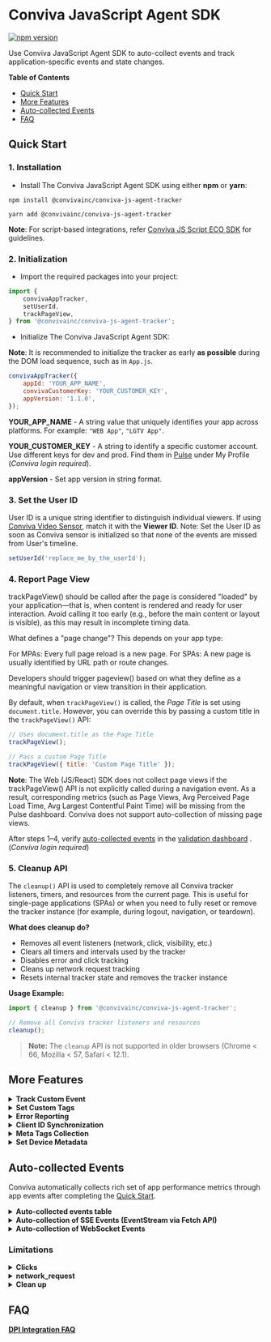 # Conviva JavaScript Agent SDK

[![npm version](https://img.shields.io/npm/v/@convivainc/conviva-js-agent-tracker.svg)](https://www.npmjs.com/package/@convivainc/conviva-js-agent-tracker)

Use Conviva JavaScript Agent SDK to auto-collect events and track application-specific events and state changes.

**Table of Contents**

- [Quick Start](#quick-start)
- [More Features](#more-features)
- [Auto-collected Events](#auto-collected-events)
- [FAQ](#faq)

## Quick Start

### 1. Installation
<!--self-serve[NPM/Yarn]-->

- Install The Conviva JavaScript Agent SDK using either **npm** or **yarn**:
<!-- :::code-tabs[NPM,Yarn] -->

```NPM
npm install @convivainc/conviva-js-agent-tracker
```

```Yarn
yarn add @convivainc/conviva-js-agent-tracker
```
<!-- ::: -->

**Note**: For script-based integrations, refer [Conviva JS Script ECO SDK](https://github.com/Conviva/conviva-js-script-appanalytics) for guidelines.
 <!--eof-self-serve--> 

### 2. Initialization

- Import the required packages into your project:

```js
import {
	convivaAppTracker,
	setUserId,
	trackPageView,
} from '@convivainc/conviva-js-agent-tracker';
```

- Initialize The Conviva JavaScript Agent SDK:

**Note**: It is recommended to initialize the tracker as early **as possible** during the DOM load sequence, such as in `App.js`.

```js
convivaAppTracker({
	appId: 'YOUR_APP_NAME',
	convivaCustomerKey: 'YOUR_CUSTOMER_KEY',
	appVersion: '1.1.0',
});
```

**YOUR_APP_NAME** - A string value that uniquely identifies your app across platforms. For example: `"WEB App"`, `"LGTV App"`.

**YOUR_CUSTOMER_KEY** - A string to identify a specific customer account. Use different keys for dev and prod. Find them in [Pulse](https://pulse.conviva.com/app/profile/applications) under My Profile (_Conviva login required_).

**appVersion** - Set app version in string format.

### 3. Set the User ID

User ID is a unique string identifier to distinguish individual viewers. If using [Conviva Video Sensor](https://github.com/Conviva/conviva-js-coresdk), match it with the **Viewer ID**.
Note: Set the User ID as soon as Conviva sensor is initialized so that none of the events are missed from User's timeline.

```js
setUserId('replace_me_by_the_userId');
```

### 4. Report Page View

trackPageView() should be called after the page is considered "loaded" by your application—that is, when content is rendered and ready for user interaction. Avoid calling it too early (e.g., before the main content or layout is visible), as this may result in incomplete timing data.

What defines a "page change"?
This depends on your app type:

For MPAs: Every full page reload is a new page.
For SPAs: A new page is usually identified by URL path or route changes.

Developers should trigger pageview() based on what they define as a meaningful navigation or view transition in their application.

By default, when `trackPageView()` is called, the _Page Title_ is set using `document.title`. However, you can override this by passing a custom title in the `trackPageView()` API:

```js
// Uses document.title as the Page Title
trackPageView();

// Pass a custom Page Title
trackPageView({ title: 'Custom Page Title' });
```
**Note**: The Web (JS/React) SDK does not collect page views if the trackPageView() API is not explicitly called during a navigation event. As a result, corresponding metrics (such as Page Views, Avg Perceived Page Load Time, Avg Largest Contentful Paint Time) will be missing from the Pulse dashboard. Conviva does not support auto-collection of missing page views.

After steps 1–4, verify [auto-collected events](#auto-collected-events) in the [validation dashboard](https://pulse.conviva.com/app/appmanager/ecoIntegration/validation) . (_Conviva login required_)

### 5. Cleanup API

The `cleanup()` API is used to completely remove all Conviva tracker listeners, timers, and resources from the current page. This is useful for single-page applications (SPAs) or when you need to fully reset or remove the tracker instance (for example, during logout, navigation, or teardown).

**What does cleanup do?**
- Removes all event listeners (network, click, visibility, etc.)
- Clears all timers and intervals used by the tracker
- Disables error and click tracking
- Cleans up network request tracking
- Resets internal tracker state and removes the tracker instance

**Usage Example:**

```js
import { cleanup } from '@convivainc/conviva-js-agent-tracker';

// Remove all Conviva tracker listeners and resources
cleanup();
```

> **Note:**
> The `cleanup` API is not supported in older browsers (Chrome < 66, Mozilla < 57, Safari < 12.1).

## More Features

<details>
<!--self-serve-custom-event-->
<summary><b>Track Custom Event</b></summary>
    
Use the **trackCustomEvent()** API to track all kinds of events. This API provides 2 fields to describe the tracked events:

**name** - Name of the custom event

**data** - Any type of data in JSON format.

```js
import { trackCustomEvent } from '@convivainc/conviva-js-agent-tracker';

let customData = {
	identifier1: 'test',
	identifier2: 1,
	identifier3: true,
};

trackCustomEvent({
	name: 'Custom Event Name',
	data: customData,
});
```
<!--eof-self-serve-custom-event--> 
</details>

<details>
<!--self-serve-custom-tags-->
<summary><b>Set Custom Tags</b></summary>

Custom Tags are global tags applied to all events and persist throughout the application lifespan, or until they are removed.

**Set the custom tags:**

```js
import { setCustomTags } from '@convivainc/conviva-js-agent-tracker';

let customTagsData = { tagKey1: 'tagValue1', tagKey2: 1, tagKey3: true };
setCustomTags(customTagsData);
```

**Clear previously set custom tags:**

```js
import { unsetCustomTags } from '@convivainc/conviva-js-agent-tracker';

// Remove custom tags tagKey2 & tagKey3
let customTagsData = ['tagKey2', 'tagKey3'];
unsetCustomTags(customTagsData);
```
<!--eof-self-serve-custom-tags--> 
</details>

<details>
    <summary><b>Error Reporting</b></summary>
    
Uncaught exceptions and unhandled rejections are automatically collected and enabled by default. To report caught exceptions or other errors, use the following API:

```js
import { trackError } from '@convivainc/conviva-js-agent-tracker';

try {
	//...
} catch (error) {
	trackError({
		message: 'Cannot get user object',
		filename: 'shop.js',
		error: error, // Passing the caught error object.
	});
}
```

</details>

<details>
<summary><b>Client ID Synchronization</b></summary>

When using multiple Conviva JavaScript Agent SDK instances across different environments (e.g., subdomains of the same root domain), the Client ID will be shared automatically using **local storage** & **cookies** 

To ensure consistency, the SDK provides the following advanced APIs for manual synchronization. These APIs are intended for developers who require fine-grained control over Client ID management across multiple instances.
Use Cases:

- Synchronizing Client ID between a mobile app and WebView.

**Note**: The Conviva JavaScript Agent SDK utilizes **local storage** & **cookies** to cache some data.

- `getClientId()` – Retrieves the current Client ID
- `setClientId(clientId)` – Sets a specific Client ID

**Retrieve the Client ID**

```js
import {
	convivaAppTracker,
	getClientId,
} from '@convivainc/conviva-js-agent-tracker';

convivaAppTracker({
	appId: 'YOUR_APP_NAME_AS_STRING',
	convivaCustomerKey: 'CONVIVA_ACCOUNT_CUSTOMER_KEY',
	appVersion: '1.1.0',
});

// Always call getClientId() after initializing convivaAppTracker()
clientId = getClientId();
```

**Set the Client ID**

```js
import {
	convivaAppTracker,
	getClientId,
} from '@convivainc/conviva-js-agent-tracker';

// Always call setClientId() before initializing convivaAppTracker() to set a specific clientId
setClientId(clientId);

convivaAppTracker({
	appId: 'YOUR_APP_NAME_AS_STRING',
	convivaCustomerKey: 'CONVIVA_ACCOUNT_CUSTOMER_KEY',
	appVersion: '1.1.0',
});
```

</details>

<details>
<summary><b>Meta Tags Collection </b></summary>

This feature enables tracking of meta tags from the `<head>` section of an HTML page based on the provided configuration.

Example meta tags in an HTML Page:

```js
<html>
    <head>
        <meta name="keywords" content="HTML, CSS, JavaScript">
        <meta name="description" content="Free Web tutorials for HTML and CSS">
        <meta name="author" content="John Doe">
        <meta http-equiv="refresh" content="30">
        <meta name="viewport" content="width=device-width, initial-scale=1.0">
        <meta property="site_name" content="goole.com">
        <meta property="title" content="Sample app">
        <meta property="description" content="TV series content">
        <meta property="locale" content="es_ES">
        <meta property="type" content="video">
    </head>
</html>
```

**Configure Meta Tags Tracking**

To collect meta tag data, you need to define the `metaTagsTracking` configuration during SDK initialization.

Example Configuration:

```js
convivaAppTracker({
	appId: 'YOUR_APP_NAME_AS_STRING',
	convivaCustomerKey: 'CONVIVA_ACCOUNT_CUSTOMER_KEY',
	appVersion: '1.1.0',
	configs: {
		metaTagsTracking: {
			tags: [
				{
					key: 'name', // Target meta tags with "name" attributes
					value: 'content', // Extract their "content" values
				},
				{
					key: 'property', // Target meta tags with "property" attributes
					value: 'content', // Extract their "content" values
					condition: ['title', 'locale'], // Optional: Filter by specific property values
				},
			],
		},
	},
});
```

</details>

<details>
<summary><b>Set Device Metadata</b></summary>

`deviceMetadata` is an object containing key-value pairs for predefined values, such as DeviceType and DeviceCategory, as well as additional properties like DeviceBrand, DeviceManufacturer, and DeviceModel.

Conviva automatically collects deviceMetadata for Web apps and mobile browsers. However, for devices like set-top boxes, smart TVs, gaming consoles, and others, you will need to manually set the `deviceMetadata`.

**Example of setting deviceMetadata:**

```js
import {
	convivaAppTracker,
	ConvivaDeviceMetadata,
} from '@convivainc/conviva-js-agent-tracker';

const deviceMetadata: ConvivaDeviceMetadata = {
	DeviceBrand: 'Samsung',
	DeviceManufacturer: 'Samsung',
	DeviceModel: 'UTU7000',
	DeviceType: 'SmartTV',
	OperatingSystemName: 'Tizen',
	OperatingSystemVersion: '8.0',
	DeviceCategory: 'SAMSUNGTV',
	FrameworkName: 'Angular',
	FrameworkVersion: '8.0.0',
};

convivaAppTracker({
	appId: 'YOUR_APP_NAME_AS_STRING',
	convivaCustomerKey: 'CONVIVA_ACCOUNT_CUSTOMER_KEY',
	appVersion: '1.1.0',
	deviceMetadata: deviceMetadata,
});
```

<details>
    <summary><b>The table of predefined metadata keys for deviceMetadata</b></summary>


| Key                    | Type                                | Description                                                                                                              | Example Values                                                                          |
| ---------------------- | ----------------------------------- | ------------------------------------------------------------------------------------------------------------------------ | --------------------------------------------------------------------------------------- | --- |
| DeviceBrand            | string                              | Brand of the device                                                                                                      | `"Comcast"`, `"LG"`, `"Google"`, `"Vizio"`                                              |
| DeviceManufacturer     | string                              | Manufacturer of the device                                                                                               | `"Sony"`, `"Comcast"`, `"Google"`, `"Microsoft"`                                        |
| DeviceModel            | string                              | Model of the device                                                                                                      | `"Comcast Flex"`, `"UTU7000_KA"`, `"Xbox One"`                                          |
| DeviceType             | Prescribed values of DeviceType     | Type of the device. Only allows the DeviceType values and discards any other string values                               | DESKTOP, Console, Mobile (see [table below](#devicecategory-pre-defined-string-values)) |
| DeviceVersion          | string                              | Device firmware version                                                                                                  | `"10"`, `"9"`                                                                           |
| OperatingSystemName    | string                              | Name of the operating system used by the device, in uppercase                                                            | `"Tizen"`, `"webOS"`, `"Vizio`", `"Linux`", `"Xbox OS"`, `"Chrome OS"`                  |
| OperatingSystemVersion | string                              | Version of the operating system used by the device                                                                       | `"10.10.1"`, `"8.1"`, `"T-INFOLINK2012-1012"`, `"1.56.500000"`                          |
| DeviceCategory         | Prescribed values of DeviceCategory | Device category to which the used device belongs. Only allows DeviceCategory values and discards any other string values | WEB, AND, PS (see [table below](#devicetype-pre-defined-string-values))                 |
| FrameworkName          | string                              | Application framework name                                                                                               | `"React TV"`, `"LightningJS"`, `"Angular"`                                              |
| FrameworkVersion       | string                              | Application framework version                                                                                            | `"1.2.3"`                                                                               |     |

#### DeviceCategory Pre-defined String Values:

| Value     | Description                                                                                                                                                                                             |
| --------- | ------------------------------------------------------------------------------------------------------------------------------------------------------------------------------------------------------- |
| AND       | The device is an Android device like Samsung Galaxy, Amazon Fire TV, Android TV, or Android Tablet.                                                                                                     |
| APL       | The device is an Apple device like iPhone or Apple TV.                                                                                                                                                  |
| CHR       | The device is a Google Chromecast STB or Android TV with built-in Chromecast.                                                                                                                           |
| DSKAPP    | The device is a desktop computer (including notebooks) where video is played in an installed app, as opposed to a browser.                                                                              |
| SIMULATOR | The device is a simulated video session used for testing.                                                                                                                                               |
| KAIOS     | The device is a phone or other device based on KaiOS OS, such as the Lyf Jio F30C.                                                                                                                      |
| LGTV      | The device is an LG smart TV, including NetCast and webOS.                                                                                                                                              |
| LNX       | This mostly covers various Set-Top Boxes and Smart TVs that use custom Linux-based SDKs.                                                                                                                |
| NINTENDO  | The device is a Nintendo games console, including Wii and Switch.                                                                                                                                       |
| PS        | The device is a PlayStation console, including PS3 and PS4.                                                                                                                                             |
| RK        | The device is a Roku device.                                                                                                                                                                            |
| SAMSUNGTV | The device is a Samsung Smart TV, including Orsay and Tizen.                                                                                                                                            |
| VIDAA     | Vidaa-based devices, using an operating system developed by Hisense.                                                                                                                                    |
| VIZIOTV   | Category for native app integrations on Vizio TVs using the SmartCast platform (from 2016 onwards).                                                                                                     |
| WEB       | The device can be any device with an in-browser HTML5-based player. Video is played in the browser using HTML5 technology, in browsers like Chrome, Edge, Firefox, Internet Explorer, Opera, or Safari. |
| WIN       | The device is a Windows OS-based handheld device, like a Windows Phone or Windows Tablet.                                                                                                               |
| XB        | The device is an Xbox console, including Xbox 360 and Xbox One.                                                                                                                                         |

#### DeviceType Pre-defined String Values:

| Value   | Description                                  |
| ------- | -------------------------------------------- |
| DESKTOP | The device is a desktop or laptop computer.  |
| Console | The device is a gaming console.              |
| Settop  | The device is a set-top box.                 |
| Mobile  | The device is a mobile phone.                |
| Tablet  | The device is a tablet.                      |
| SmartTV | The device is a smart TV.                    |
| Vehicle | The device is a vehicle infotainment system. |
| Other   | Other device types.                          |

</details>

</details>

## Auto-collected Events

Conviva automatically collects rich set of app performance metrics through app events after completing the [Quick Start](#quick-start).

<details>
  <summary><b>Auto-collected events table</b></summary>

| Event                    | Occurrence                                                                                                                              |
| ------------------------ | --------------------------------------------------------------------------------------------------------------------------------------- |
| network_request          | After receiving the network request response. [Refer limitations](#limitations).                                                        |
| application_error        | When an error occurrs in the application.                                                                                               |
| button_click             | On the button click callback. [Refer limitations](#limitations).                                                                        |
| link_click               | On the link click callback. [Refer limitations](#limitations).                                                                          |
| application_background   | When visibility state change to `hidden`.                                                                                               |
| application_foreground   | When visibility state change to `visible`.                                                                                              |
| Largest Contentful Paint | Timing information about the largest image or text paint before user input on a web page.                                               |
| First App Launch         | First time launch in the browser. Custom Tag Context.                                                                                   |
| page_loaded              | On `"load"` event listener.Used to compute Page Loads, Avg Document Load Time, Avg DNS Lookup Time, Avg Document Response Time metrics. |
| sse_conversation_message | When a Server-Sent Event (SSE) of type conversation_message is received via Fetch eventstream. |
| websocket_events | When WebSocket events occur (open, close, send, receive, error) for real-time communication tracking. |

To learn about the default metrics for analyzing the native and web applications performance, such as App Crashes, Avg Screen Load Time, and Page Loads, refer to the [App Experience Metrics](https://pulse.conviva.com/learning-center/content/eco/eco_metrics.html) page in the Learning Center.

</details>

<details>
<summary><b>Auto-collection of SSE Events (EventStream via Fetch API)</b></summary>

The Conviva JavaScript Agent SDK supports auto-collection of Server-Sent Events (SSE) when they are delivered as an `eventstream` response via the Fetch API. This enables tracking of real-time server-push events in modern web applications.

- **Current Coverage:**
  - Primary events of type `CONVERSATION_MESSAGE` are automatically collected and tracked.
  - First token events (`CONVERSATION_STREAMING_TOKEN`) are tracked when chat begins.
  - Added support to count Tokens shared between start and end of chat.
  - Extra events can be configured via `extraEvents` array (e.g., `CONVERSATION_CLOSE_CONVERSATION`, `CONVERSATION_PARTICIPANT_CHANGED`).

No extra configuration is required—if your application receives SSEs as an `eventstream` through Fetch, supported events will be tracked automatically according to your remote configuration.

</details>

<details>
<summary><b>Auto-collection of WebSocket Events</b></summary>

The Conviva JavaScript Agent SDK supports auto-collection of WebSocket events for real-time communication tracking. This enables comprehensive monitoring of WebSocket connections, messages, and errors in modern web applications.

- **Current Coverage:**
  - **Connection Events**: WebSocket open and close events with connection details (URL, codes, reasons).
  - **Message Events**: Both client-sent messages (`conviva_ws_send`) and server-received messages (`conviva_ws_server`).
  - **Error Events**: WebSocket errors with comprehensive error details, network information, and browser context.

- **Event Details:**
	- All WebSocket activity is emitted as a single event name: `conviva_ws_message`.
  - The specific WebSocket phase is provided via the `event` attribute with one of: `open`, `close`, `send`, `server`, `error`.
  - `open`: Tracks when WebSocket connections are established
  - `close`: Tracks connection closures with status codes and reasons
  - `send`: Tracks outgoing messages with URL and message data
  - `server`: Tracks incoming server messages with URL and parsed data
  - `error`: Tracks errors with detailed error information and network context

No extra configuration is required—if your application uses WebSocket connections, events will be tracked automatically according to your remote configuration.

</details>

### Limitations

<details>
  <summary><b>Clicks</b></summary>

The collection of all types of clicks is automatically supported, including those from standard HTML elements as well as elements created using React, Angular, and Vue frameworks. We also offer an experimental remote configuration specifically for click events, aiming to dynamically add support for non-standard or unsupported frameworks. For further assistance, please contact the Conviva support team.
**Note:** `preventDefault` and `stopPropagation` will prevent the auto-collection of button and link click events.

**Migration of Pulse dimensions for clicks**

Starting with version [v1.1.2](https://github.com/Conviva/conviva-js-appanalytics/releases/tag/v1.1.2) of the SDK, the attribute keys for click events have been updated.
If you are using v1.1.1 or earlier and currently mapping `elementText`, you must update your configuration when upgrading to v1.1.2 or later. Specifically, update the mapping in [DPI Activation](https://pulse.conviva.com/app/activation/home) by mapping `elementText` to `text`, then redeploy to apply the changes.

To ensure metrics reflect the updates, please review and update your event/metric mappings in [DPI Activation](https://pulse.conviva.com/app/activation/home) if you are using any of the following attributes:
| <=v1.1.1 | >=v1.1.2 |
|--------------------------------|--------------------------------|
| elementType | elementType |
| elementText | text |
| elementName | elementName |
| elementValue | value |
| elementId | id |
| elementClasses | class |

</details>

<details>
  <summary><b>network_request</b></summary>

This feature supports tracking network requests triggered within the application using `XMLHttpRequest` and the Fetch API.

**Request and Response Body Collection:**

Collected only when:

- Size is < 10KB.
- Response body is type JSON.
- Content-type contains `"json"` or equals any of `"text/plain"`, `"text/javascript"`, `"application/javascript"`, `"text/html"`
- Response Type is not "opaque"

**Request and Response Header Collection:**

Collected only when:

- The server is provisioned with `"Access-Control-Expose-Headers:"`.
- Response Type is not "opaque"

</details>

<details>
  <summary><b>Clean up</summary>
"cleanup" api support is not available in older browsers(Chrome: < 66, Mozila: < 57, Safari: < 12.1)
</details>

## FAQ

[DPI Integration FAQ](https://pulse.conviva.com/learning-center/content/sensor_developer_center/tools/eco_integration/eco_integration_faq.htm)
